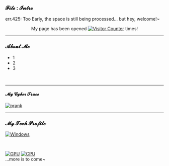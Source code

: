 ### 𝓕𝓲𝓵𝓮 : 𝓘𝓷𝓽𝓻𝓸
err.425: Too Early, the space is still being processed... but hey, welcome!~

<p align="center">
My page has been opened
<a href="https://github.com/VoydFox" target="_blank"><img src="https://count.getloli.com/get/@VoydFox?theme=rule34" alt="Visitor Counter"></a>
times!
</p>

___
### 𝓐𝓫𝓸𝓾𝓽 𝓜𝓮

* 1
* 2
* 3


<br>

___
#### 𝓜𝔂 𝓒𝔂𝓫𝓮𝓻 𝓣𝓻𝓪𝓬𝓮

[![prank](https://img.shields.io/badge/Do_not_click-please-37729E?style=for-the-badge&logo=&logoColor=green)](https://screenprank.com/bluedeath/)

___
### 𝓜𝔂 𝓣𝓮𝓬𝓱 𝓟𝓻𝓸𝓯𝓲𝓵𝓮
[![Windows](https://img.shields.io/badge/Windows_11-353940?style=for-the-badge&logo=data:image/svg+xml;base64,PHN2ZyB4bWxucz0iaHR0cDovL3d3dy53My5vcmcvMjAwMC9zdmciIHZpZXdCb3g9IjAgMCA0ODc1IDQ4NzUiPjxwYXRoIGZpbGw9IiMwMDc4ZDQiIGQ9Ik0wIDBoMjMxMXYyMzEwSDB6bTI1NjQgMGgyMzExdjIzMTBIMjU2NHpNMCAyNTY0aDIzMTF2MjMxMUgwem0yNTY0IDBoMjMxMXYyMzExSDI1NjQiLz48L3N2Zz4=)](https://news.microsoft.com/de-de/features/windows-11/?msockid=2a40785ffe256bb3020c6c1cfff76a92)

<br>

[![GPU](https://img.shields.io/badge/Nvidia-RTX_4080-3B6A34?style=for-the-badge&logo=nvidia&logoColor=green)](https://www.techpowerup.com/gpu-specs/geforce-rtx-4080.c3888)
[![CPU](https://img.shields.io/badge/Intel_i7-13th_gen_Intel_Core_i7--13700KF-37383A?style=for-the-badge&logo=intel&logoColor=blue)](https://www.techpowerup.com/cpu-specs/core-i7-13700kf.c2853)
<br>
...more is to come~
